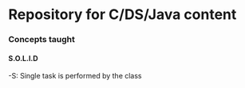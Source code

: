 # Repository for C/DS/Java content

### Concepts taught

#### S.O.L.I.D
-S: Single task is performed by the class
